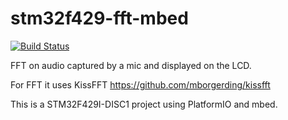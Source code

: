 # stm32f429-fft-mbed

[![Build Status](https://travis-ci.org/yangosoft/stm32f429-fft-mbed.svg?branch=master)](https://travis-ci.org/yangosoft/stm32f429-fft-mbed)

FFT on audio captured by a mic and displayed on the LCD.

For FFT it uses  KissFFT https://github.com/mborgerding/kissfft

This is a STM32F429I-DISC1 project using PlatformIO and mbed.

